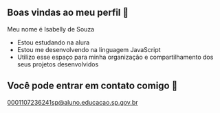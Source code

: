 ## Boas vindas ao meu perfil 💙

Meu nome é Isabelly de Souza

- Estou estudando na alura
- Estou me desenvolvendo na linguagem JavaScript
- Utilizo esse espaço para minha organização e compartilhamento dos seus projetos desenvolvidos

## Você pode entrar em contato comigo 📧

   0001107236241sp@aluno.educacao.sp.gov.br


   
